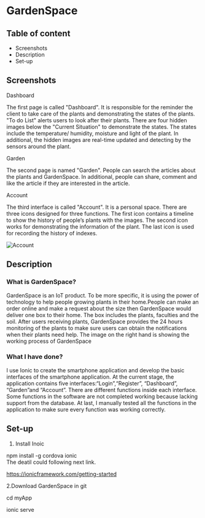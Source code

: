 # GardenSpace

## Table of content

- Screenshots
- Description
- Set-up


## Screenshots
Dashboard

The first page is called "Dashboard". It is responsible for the reminder the client to take care of the plants and demonstrating the states of the plants. "To do List" alerts users to look after their plants. There are four hidden images below the "Current Situation" to demonstrate the states. The states include the temperature/ humidity, moisture and light of the plant. In additional, the hidden images are real-time updated and detecting by the sensors around the plant.

Garden

The second page is named "Garden". People can search the articles about the plants and GardenSpace. In additional, people can share, comment and like the article if they are interested in the article.

Account 

The third interface is called "Account". It is a personal space. There are three icons designed for three functions. The first icon contains a timeline to show the history of people’s plants with the images. The second icon works for demonstrating the information of the plant. The last icon is used for recording the history of indexes.

![Account](GardenSpace/screenshots/3.png)

## Description

### What is GardenSpace? 
GardenSpace is an IoT product. To be more specific, it is using the power of technology to help people growing plants in their home.People can make an order online and make a request about the size then GardenSpace would deliver one box to their home. The box includes the plants, faculties and the soil. After users receiving plants, GardenSpace provides the 24 hours monitoring of the plants to make sure users can obtain the notifications when their plants need help. The image on the right hand is showing the working process of GardenSpace

### What I have done?  

I use Ionic to create the smartphone application and develop the basic interfaces of the smartphone application. At the current stage, the application contains five interfaces:“Login”,“Register”, “Dashboard”, “Garden”and “Account”.  There are different functions inside each interface. Some functions in the software are not completed working because lacking support from the database. At last, I manually tested all the functions in the application to make sure every function was working correctly.

## Set-up

1. Install Inoic  

npm install -g cordova ionic  
The deatil could following next link.  

https://ionicframework.com/getting-started  


2.Download GardenSpace in git  

cd myApp  

ionic serve
